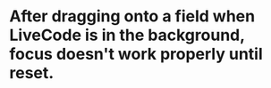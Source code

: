 # After dragging onto a field when LiveCode is in the background, focus doesn't work properly until reset.

